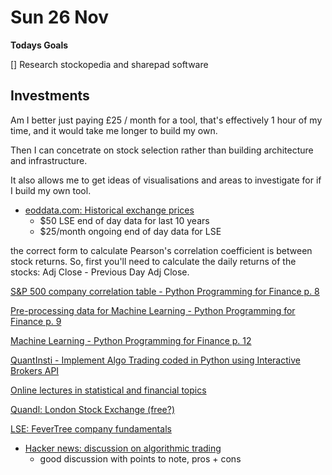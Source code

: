# Sun 26 Nov

**Todays Goals**

[] Research stockopedia and sharepad software

## Investments

Am I better just paying £25 / month for a tool, that's effectively 1 hour of my time, and it would take me longer to build my own.

Then I can concetrate on stock selection rather than building architecture and infrastructure.

It also allows me to get ideas of visualisations and areas to investigate for if I build my own tool.

- [eoddata.com: Historical exchange prices](http://eoddata.com/products/HistoricalData.aspx)
    - $50 LSE end of day data for last 10 years
    - $25/month ongoing end of day data for LSE

the correct form to calculate Pearson's correlation coefficient is between stock returns. So, first you'll need to calculate the daily returns of the stocks: Adj Close - Previous Day Adj Close.﻿

[S&P 500 company correlation table - Python Programming for Finance p. 8](https://www.youtube.com/watch?v=PxUzcDJBEZ4)

[Pre-processing data for Machine Learning - Python Programming for Finance p. 9](https://www.youtube.com/watch?v=Z-5wNWgRJpk)

[Machine Learning - Python Programming for Finance p. 12](https://www.youtube.com/watch?v=W4kqEvGI4Lg)

[QuantInsti - Implement Algo Trading coded in Python using Interactive Brokers API](https://www.youtube.com/watch?v=hogXB07OJ_I)

[Online lectures in statistical and financial topics](https://www.quantopian.com/lectures)

[Quandl: London Stock Exchange (free?)](https://www.quandl.com/data/LSE-London-Stock-Exchange)

[LSE: FeverTree company fundamentals](http://www.londonstockexchange.com/exchange/prices-and-markets/stocks/summary/company-summary/GB00BRJ9BJ26GBGBXAMSM.html)

- [Hacker news: discussion on algorithmic trading](https://news.ycombinator.com/item?id=12160297)
    - good discussion with points to note, pros + cons